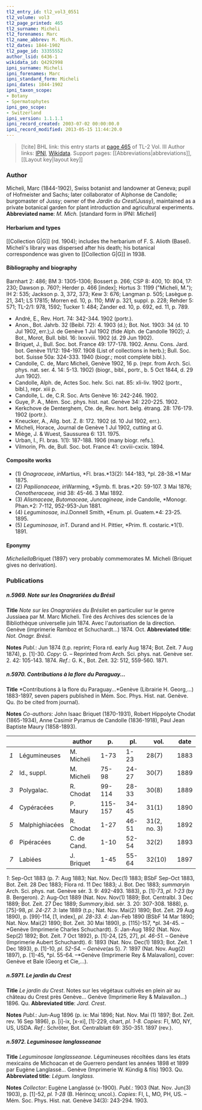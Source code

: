 ```yaml
---
tl2_entry_id: tl2_vol3_0551
tl2_volume: vol3
tl2_page_printed: 465
tl2_surname: Micheli
tl2_forenames: Marc
tl2_name_abbrev: M. Mich.
tl2_dates: 1844-1902
tl2_page_id: 33355552
author_lsid: 6436-1
wikidata_id: Q4292998
ipni_surname: Micheli
ipni_forenames: Marc
ipni_standard_form: Micheli
ipni_dates: 1844-1902
ipni_taxon_scope: 
- Botany
- Spermatophytes
ipni_geo_scope: 
- Switzerland
ipni_version: 1.1.1.1
ipni_record_created: 2003-07-02 00:00:00.0
ipni_record_modified: 2013-05-15 11:44:20.0
---
```


> [!cite] BHL link: this entry starts at [page 465](https://www.biodiversitylibrary.org/page/33355552) of TL-2 Vol. III
> Author links: [IPNI](https://www.ipni.org/a/6436-1), [Wikidata](https://www.wikidata.org/wiki/Q4292998). Support pages: [[Abbreviations|abbreviations]], [[Layout key|layout key]]

### Author

Micheli, Marc (1844-1902), Swiss botanist and landowner at Geneva; pupil of Hofmeister and Sachs; later collaborator of Alphonse de Candolle; burgomaster of Jussy; owner of the *Jardin du Crest*(Jussy), maintained as a private botanical garden for plant introduction and agricultural experiments. 
**Abbreviated name**: *M. Mich.* \[standard form in IPNI: *Micheli*\]

#### Herbarium and types

[[Collection G|G]] (rd. 1904); includes the herbarium of F. S. Alioth (Basel). Micheli's library was dispersed after his death; his botanical correspondence was given to [[Collection G|G]] in 1938.

#### Bibliography and biography

Barnhart 2: 486; BM 3: 1305-1306; Bossert p. 266; CSP 8: 400, 10: 804, 17: 230; Dawson p. 760?; Herder p. 466 \[index\]; Hortus 3: 1199 ("Micheli, M."); IH 2: 535; Jackson p. 3, 372, 373; Kew 3: 676; Langman p. 505; Lasègue p. 21, 341; LS 17815; Morren ed. 10, p. 110; MW p. 321, suppl. p. 228; Rehder 5: 571; TL-2/1: 978, 1592; Tucker 1: 484; Zander ed. 10, p. 692, ed. 11, p. 789.
- André, E., Rev. Hort. 74: 342-344. 1902 (portr.).
- Anon., Bot. Jahrb. 32 (Beibl. 72): 4. 1903 (d.); Bot. Not. 1903: 34 (d. 10 Jul 1902, err.);J. de Genève 1 Jul 1902 (fide Alph. de Candolle 1902); J. Bot., Morot, Bull. bibl. 16: lxxxviii. 1902 (d. 29 Jun 1902).
- Briquet, J., Bull. Soc. bot. France 49: 177-178. 1902. Annu. Cons. Jard. bot. Genève 11/12: 194-197. 1908 (List of collections in herb.); Bull. Soc. bot. Suisse 50a: 324-333. 1940 (biogr.; most complete bibl.).
- Candolle, C. de, Marc Micheli, Genève 1902, 16 p. (repr. from Arch. Sci. phys. nat. ser. 4. 14: 5-13. 1902) (biogr., bibl., portr., b. 5 Oct 1844, d. 29 Jun 1902).
- Candolle, Alph. de, Actes Soc. helv. Sci. nat. 85: xli-liv. 1902 (portr., bibl.), repr. xiii p.
- Candolle, L. de, C.R. Soc. Arts Genève 16: 242-246. 1902.
- Guye, P. A., Mém. Soc. phys. hist. nat. Genève 34: 220-225. 1902.
- Kerkchove de Denterghem, Cte. de, Rev. hort. belg. étrang. 28: 176-179. 1902 (portr.).
- Kneucker, A., Allg. bot. Z. 8: 172. 1902 (d. 10 Jul 1902, err.).
- Micheli, Horace, Journal de Genève 1 Jul 1902, cutting at G.
- Miège, J. & Wuest, Saussurea 6: 131. 1975.
- Urban, I., Fl. bras. 1(1): 187-188. 1906 (many biogr. refs.).
- Vilmorin, Ph. de, Bull. Soc. bot. France 41: cxviii-cxcix. 1894.

#### Composite works

- (1) *Onagraceae, in*Martius, *Fl. bras.*13(2): 144-183, *pl. 28-38.*1 Mar 1875.
- (2) *Papilionaceae, in*Warming, *Symb. fl. bras.*20: 59-107. 3 Mai 1876; *Oenotheraceae, in*id 38: 45-46. 3 Mai 1892.
- (3) *Alismaceae, Butomaceae, Juncagineae, in*de Candolle, *Monogr. Phan.*2: 7-112, 952-953-Jun 1881.
- (4) *Leguminosae, in*J.Donnell Smith, *Enum. pl. Guatem.*4: 23-25. 1895.
- (5) *Leguminosae, in*T. Durand and H. Pittier, *Prim. fl. costaric.*1(1). 1891.

#### Eponymy

*Micheliella*Briquet (1897) very probably commemorates M. Micheli (Briquet gives no derivation).

### Publications

##### n.5969. Note sur les Onagrariées du Brésil

**Title**
*Note sur les Onagrariées du Brésil*et en particulier sur le genre Jussiaea par M. Marc Micheli. Tiré des Archives des sciences de la Bibliothèque universelle juin 1874. Avec l'autorisation de la direction. Genève (imprimerie Ramboz et Schuchardt...) 1874. Oct.
**Abbreviated title**: *Not. Onagr. Brésil*.

**Notes**
*Publ*.: Jun 1874 (t.p. reprint; Flora rd. early Aug 1874; Bot. Zeit. 7 Aug 1874), p. \[1\]-30.
*Copy*: G. – Reprinted from Arch. Sci. phys. nat. Genève ser. 2. 42: 105-143. 1874.
*Ref*.: G. K., Bot. Zeit. 32: 512, 559-560. 1871.

##### n.5970. Contributions à la flore du Paraguay...

**Title**
*Contributions à la flore du Paraguay...*Genève (Librairie H. Georg,...) 1883-1897, seven papers published in Mém. Soc. Phys. Hist. nat. Genève. Qu. (to be cited from journal).

**Notes**
*Co-authors*: John Isaac Briquet (1870-1931), Robert Hippolyte Chodat (1865-1934), Anne Casimir Pyramus de Candolle (1836-1918), Paul Jean Baptiste Maury (1858-1893).

| 	| 	|author	|p.	|pl.	|vol.	|date|
|---	|---	|---	|---	|---	|---	|---	|
|*1*	|Légumineuses	|M. Micheli	|1-73	|1-23	|28(7)	|1883|
|*2*	|Id., suppl.	|M. Micheli	|75-98	|24-27	|30(7)	|1889|
|*3*	|Polygalac.	|R. Chodat	|99-114	|28-33	|30(8)	|1889|
|*4*	|Cypéracées	|P. Maury	|115-157	|34-45	|31(1)	|1890|
|*5*	|Malphighiacées	|R. Chodat	|1-27	|46-51	|31(2, no. 3)	|1892|
|*6*	|Pipéracées	|C. de Cand.	|1-10	|52-54	|32(2)	|1893|
|*7*	|Labiées	|J. Briquet	|1-45	|55-64	|32(10)	|1897|

*1*: Sep-Oct 1883 (p. 7: Aug 1883; Nat. Nov. Dec(1) 1883; BSbF Sep-Oct 1883, Bot. Zeit. 28 Dec 1883; Flora rd. 11 Dec 1883; J. Bot. Dec 1883; *summary*in Arch. Sci. phys. nat. Genève sér. 3. 9: 492-493. 1883), p. \[1\]-73, *pl. 1-23* (by B. Bergeron).
*2*: Aug-Oct 1889 (Nat. Nov. Nov(1) 1889; Bot. Centralbl. 3 Dec 1889; Bot. Zeit. 27 Dec 1889; *Summary*,ibid. sér. 3. 20: 307-308. 1888), p. \[75\]-98, *pl. 24-27.*
*3*: late 1889 (t.p.; Nat. Nov. Mai(2) 1890; Bot. Zeit. 29 Aug 1890), p. \[99\]-114, \[1, index\], *pl. 28-33.*
*4*: Jan-Feb 1890 (BSbF 14 Mar 1890; Nat. Nov. Mai(2) 1890; Bot. Zeit. 30 Mai 1890), p. \[115\]-157, *pl. 34-45. –*Genève (Imprimerie Charles Schuchardt).
*5*: Jan-Aug 1892 (Nat. Nov. Sep(2) 1892; Bot. Zeit. 7 Oct 1892), p. \[1\]-24, \[25, 27\], *pl. 46-51.* – Genève (Imprimerie Aubert Schuchardt).
*6*: 1893 (Nat. Nov. Dec(1) 1893; Bot. Zeit. 1 Dec 1893), p. \[1\]-10, *pl. 52-54. – Genève*(as 5).
7: 1897 (Nat. Nov. Aug(2) 1897), p. \[1\]-45, *pl. 55-64. –*Genève (Imprimerie Rey & Malavallon), cover: Genève et Bale (Georg et Cie,...).

##### n.5971. Le jardin du Crest

**Title**
*Le jardin du Crest*. Notes sur les végétaux cultivés en plein air au château du Crest près Genève... Genève (Imprimerie Rey & Malavallon...) 1896. Qu.
**Abbreviated title**: *Jard. Crest*.

**Notes**
*Publ*.: Jun-Aug 1896 (p. ix: Mai 1896; Nat. Nov. Mai (1) 1897; Bot. Zeit. rev. 16 Sep 1896), p. \[i\]-ix, \[x-xi\], \[1\]-229, chart, *pl. 1-8. Copies*: FI, MO, NY, US, USDA.
*Ref*.: Schröter, Bot. Centralblatt 69: 350-351. 1897 (rev.).

##### n.5972. Leguminosae langlasseanae

**Title**
*Leguminosae langlasseanae*. Légumineuses récoltées dans les états mexicains de Michoacan et de Guerrero pendant les années 1898 et 1899 par Eugène Langlassé... Genève (Imprimerie W. Kündig & fils) 1903. Qu.
**Abbreviated title**: *Légum. langlass.*

**Notes**
*Collector*: Eugène Langlassé (x-1900).
*Publ*.: 1903 (Nat. Nov. Jun(3) 1903), p. \[1\]-52, *pl. 1-28* (B. Hérincq; uncol.). *Copies*: FI, L, MO, PH, US. – Mém. Soc. Phys. Hist. nat. Genève 34(3): 243-294. 1903.

